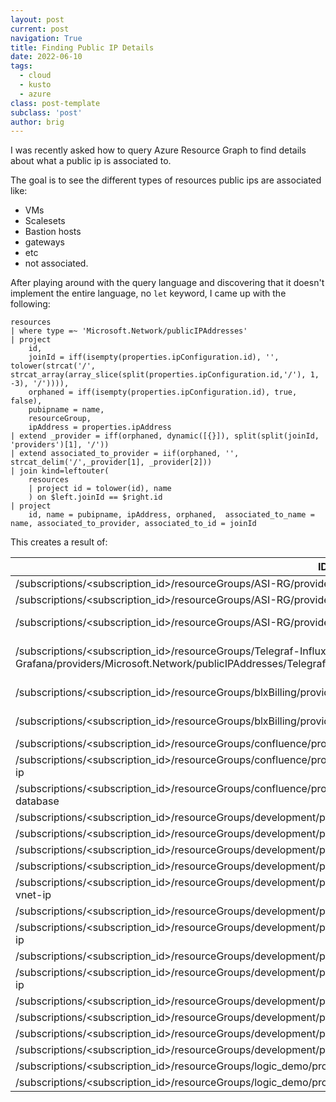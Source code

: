```yaml
---
layout: post
current: post
navigation: True
title: Finding Public IP Details
date: 2022-06-10
tags:
  - cloud
  - kusto
  - azure
class: post-template
subclass: 'post'
author: brig
---
```


I was recently asked how to query Azure Resource Graph to find details about what a public ip is associated to.

The goal is to see the different types of resources public ips are associated like:

- VMs
- Scalesets
- Bastion hosts
- gateways
- etc
- not associated.

After playing around with the query language and discovering that it doesn't implement the entire language, no `let` keyword, I came up with the following:

```kusto
resources
| where type =~ 'Microsoft.Network/publicIPAddresses'
| project
    id,
    joinId = iff(isempty(properties.ipConfiguration.id), '', tolower(strcat('/', strcat_array(array_slice(split(properties.ipConfiguration.id,'/'), 1, -3), '/')))),
    orphaned = iff(isempty(properties.ipConfiguration.id), true, false),
    pubipname = name,
    resourceGroup,
    ipAddress = properties.ipAddress
| extend _provider = iff(orphaned, dynamic([{}]), split(split(joinId, 'providers')[1], '/'))
| extend associated_to_provider = iif(orphaned, '', strcat_delim('/',_provider[1], _provider[2]))
| join kind=leftouter(
    resources
    | project id = tolower(id), name
    ) on $left.joinId == $right.id
| project
    id, name = pubipname, ipAddress, orphaned,  associated_to_name = name, associated_to_provider, associated_to_id = joinId
```

This creates a result of:

|   ID  |   NAME    |   IPADDRESS   |   ORPHANED    |   ASSOCIATED_TO_NAME  |   ASSOCIATED_TO_PROVIDER  |   ASSOCIATED_TO_ID    |
|---|---|---|---|---|---|---|
|   /subscriptions/<subscription_id>/resourceGroups/ASI-RG/providers/Microsoft.Network/publicIPAddresses/SyslogAgent-ip  |   SyslogAgent-ip  |   null    |   0   |   syslogagent126  |   microsoft.network/networkinterfaces |   /subscriptions/<subscription_id>/resourcegroups/asi-rg/providers/microsoft.network/networkinterfaces/syslogagent126  |
|   /subscriptions/<subscription_id>/resourceGroups/ASI-RG/providers/Microsoft.Network/publicIPAddresses/SyslogAgent2-ip |   SyslogAgent2-ip |   null    |   0   |   SyslogAgent2-nic    |   microsoft.network/networkinterfaces |   /subscriptions/<subscription_id>/resourcegroups/asi-rg/providers/microsoft.network/networkinterfaces/syslogagent2-nic    |
|   /subscriptions/<subscription_id>/resourceGroups/ASI-RG/providers/Microsoft.Network/publicIPAddresses/sentinelagent1-ip   |   sentinelagent1-ip   |   null    |   0   |   sentinelagent1-nic  |   microsoft.network/networkinterfaces |   /subscriptions/<subscription_id>/resourcegroups/asi-rg/providers/microsoft.network/networkinterfaces/sentinelagent1-nic  |
|   /subscriptions/<subscription_id>/resourceGroups/Telegraf-InfluxDB-Grafana/providers/Microsoft.Network/publicIPAddresses/Telegraf-InfluxDB-Grafana-ip |   Telegraf-InfluxDB-Grafana-ip    |   104.210.56.85   |   0   |   telegraf-influxdb-gr68  |   microsoft.network/networkinterfaces |   /subscriptions/<subscription_id>/resourcegroups/telegraf-influxdb-grafana/providers/microsoft.network/networkinterfaces/telegraf-influxdb-gr68   |
|   /subscriptions/<subscription_id>/resourceGroups/blxBilling/providers/Microsoft.Network/publicIPAddresses/PowerBIReports-ip   |   PowerBIReports-ip   |   null    |   0   |   powerbireports726   |   microsoft.network/networkinterfaces |   /subscriptions/<subscription_id>/resourcegroups/blxbilling/providers/microsoft.network/networkinterfaces/powerbireports726   |
|   /subscriptions/<subscription_id>/resourceGroups/blxBilling/providers/Microsoft.Network/publicIPAddresses/bastionHosts    |   bastionHosts    |   192.168.17.43   |   0   |   blxBillingvnet425-bastion   |   microsoft.network/bastionhosts  |   /subscriptions/<subscription_id>/resourcegroups/blxbilling/providers/microsoft.network/bastionhosts/blxbillingvnet425-bastion    |
|   /subscriptions/<subscription_id>/resourceGroups/confluence/providers/Microsoft.Network/publicIPAddresses/confluence  |   confluence  |   192.168.17.45   |   0   |   confluence768   |   microsoft.network/networkinterfaces |   /subscriptions/<subscription_id>/resourcegroups/confluence/providers/microsoft.network/networkinterfaces/confluence768   |
|   /subscriptions/<subscription_id>/resourceGroups/confluence/providers/Microsoft.Network/publicIPAddresses/confluence-app-ip   |   confluence-app-ip   |   192.168.17.4   |   0   |   confluence-app991   |   microsoft.network/networkinterfaces |   /subscriptions/<subscription_id>/resourcegroups/confluence/providers/microsoft.network/networkinterfaces/confluence-app991   |
|   /subscriptions/<subscription_id>/resourceGroups/confluence/providers/Microsoft.Network/publicIPAddresses/confluence-database |   confluence-database |   null    |   0   |   confluence-database729  |   microsoft.network/networkinterfaces |   /subscriptions/<subscription_id>/resourcegroups/confluence/providers/microsoft.network/networkinterfaces/confluence-database729  |
|   /subscriptions/<subscription_id>/resourceGroups/development/providers/Microsoft.Network/publicIPAddresses/Ubuntu2-ip |   Ubuntu2-ip  |   null    |   0   |   ubuntu2105  |   microsoft.network/networkinterfaces |   /subscriptions/<subscription_id>/resourcegroups/development/providers/microsoft.network/networkinterfaces/ubuntu2105 |
|   /subscriptions/<subscription_id>/resourceGroups/development/providers/Microsoft.Network/publicIPAddresses/aerotest-ip    |   aerotest-ip |   null    |   0   |   aerotest635 |   microsoft.network/networkinterfaces |   /subscriptions/<subscription_id>/resourcegroups/development/providers/microsoft.network/networkinterfaces/aerotest635    |
|   /subscriptions/<subscription_id>/resourceGroups/development/providers/Microsoft.Network/publicIPAddresses/blxlogtest-ip  |   blxlogtest-ip   |   null    |   0   |   blxlogtest803   |   microsoft.network/networkinterfaces |   /subscriptions/<subscription_id>/resourcegroups/development/providers/microsoft.network/networkinterfaces/blxlogtest803  |
|   /subscriptions/<subscription_id>/resourceGroups/development/providers/Microsoft.Network/publicIPAddresses/buildmachine-ip    |   buildmachine-ip |   null    |   0   |   buildmachine966 |   microsoft.network/networkinterfaces |   /subscriptions/<subscription_id>/resourcegroups/development/providers/microsoft.network/networkinterfaces/buildmachine966    |
|   /subscriptions/<subscription_id>/resourceGroups/development/providers/Microsoft.Network/publicIPAddresses/development-vnet-ip    |   development-vnet-ip |   192.168.17.5   |   0   |   development-vnet-bastion    |   microsoft.network/bastionhosts  |   /subscriptions/<subscription_id>/resourcegroups/development/providers/microsoft.network/bastionhosts/development-vnet-bastion    |
|   /subscriptions/<subscription_id>/resourceGroups/development/providers/Microsoft.Network/publicIPAddresses/devpubip   |   devpubip    |   192.168.17.100    |   0   |   devgateway  |   microsoft.network/virtualnetworkgateways    |   /subscriptions/<subscription_id>/resourcegroups/development/providers/microsoft.network/virtualnetworkgateways/devgateway    |
|   /subscriptions/<subscription_id>/resourceGroups/development/providers/Microsoft.Network/publicIPAddresses/homeassistant-ip   |   homeassistant-ip    |   null    |   0   |   homeassistant92 |   microsoft.network/networkinterfaces |   /subscriptions/<subscription_id>/resourcegroups/development/providers/microsoft.network/networkinterfaces/homeassistant92    |
|   /subscriptions/<subscription_id>/resourceGroups/development/providers/Microsoft.Network/publicIPAddresses/mongodb-ip |   mongodb-ip  |   192.168.17.200   |   1   |       |       |       |
|   /subscriptions/<subscription_id>/resourceGroups/development/providers/Microsoft.Network/publicIPAddresses/mytestpolicyvm-ip  |   mytestpolicyvm-ip   |   null    |   0   |   mytestpolicyvm172   |   microsoft.network/networkinterfaces |   /subscriptions/<subscription_id>/resourcegroups/development/providers/microsoft.network/networkinterfaces/mytestpolicyvm172  |
|   /subscriptions/<subscription_id>/resourceGroups/development/providers/Microsoft.Network/publicIPAddresses/myubuntu-ip    |   myubuntu-ip |   null    |   0   |   myubuntu718 |   microsoft.network/networkinterfaces |   /subscriptions/<subscription_id>/resourcegroups/development/providers/microsoft.network/networkinterfaces/myubuntu718    |
|   /subscriptions/<subscription_id>/resourceGroups/development/providers/Microsoft.Network/publicIPAddresses/ubuntu-pip |   ubuntu-pip  |   192.168.17.201   |   0   |   ubuntu194   |   microsoft.network/networkinterfaces |   /subscriptions/<subscription_id>/resourcegroups/development/providers/microsoft.network/networkinterfaces/ubuntu194  |
|   /subscriptions/<subscription_id>/resourceGroups/development/providers/Microsoft.Network/publicIPAddresses/ubuntu1704-ip  |   ubuntu1704-ip   |   null    |   0   |   ubuntu1704435   |   microsoft.network/networkinterfaces |   /subscriptions/<subscription_id>/resourcegroups/development/providers/microsoft.network/networkinterfaces/ubuntu1704435  |
|   /subscriptions/<subscription_id>/resourceGroups/development/providers/Microsoft.Network/publicIPAddresses/ubuntu17102-ip |   ubuntu17102-ip  |   null    |   0   |   ubuntu17102672  |   microsoft.network/networkinterfaces |   /subscriptions/<subscription_id>/resourcegroups/development/providers/microsoft.network/networkinterfaces/ubuntu17102672 |
|   /subscriptions/<subscription_id>/resourceGroups/logic_demo/providers/Microsoft.Network/publicIPAddresses/kafka-vm-ip |   kafka-vm-ip |   192.168.17.204  |   1   |       |       |       |
|   /subscriptions/<subscription_id>/resourceGroups/logic_demo/providers/Microsoft.Network/publicIPAddresses/testkafka-ip    |   testkafka-ip    |   null    |   0   |   testkafka258    |   microsoft.network/networkinterfaces |   /subscriptions/<subscription_id>/resourcegroups/logic_demo/providers/microsoft.network/networkinterfaces/testkafka258    |
